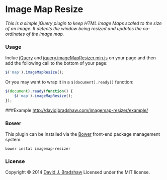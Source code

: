 # Image Map Resize

*This is a simple jQuery plugin to keep HTML Image Maps scaled to the size of an image. It detects the window being resized and updates the co-ordinates of the image map.*

### Usage

Inclue [jQuery](http://jquery.com) and [jquery.imageMapResizer.min.js](https://raw2.github.com/davidjbradshaw/imagemap-resizer/master/js/jquery.imageMapResizer.min.js) on your page and then add the following call to the bottom of your page:

```js
$('map').imageMapResize();
```

Or you may want to wrap it in a `$(document).ready()` function:

```js
$(document).ready(function() {
    $('map').imageMapResize();
});
```

###Example
http://davidjbradshaw.com/imagemap-resizer/example/

### Bower

This plugin can be installed via the [Bower](http://bower.io) front-end package management system.

    bower instal imagemap-resizer

### License
Copyright &copy; 2014 [David J. Bradshaw](https://github.com/davidjbradshaw)
Licensed under the MIT license.